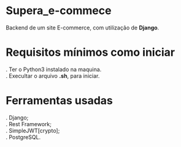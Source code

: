 # Supera_e-commece
 Backend de um site E-commerce, com utilização de __Django__.
 
# Requisitos mínimos como iniciar
  . Ter o Python3 instalado na maquina. <br>
  . Execultar o arquivo **.sh**, para iniciar.<br>
  
 # Ferramentas usadas
  . Django;<br>
  . Rest Framework; <br>
  . SimpleJWT[crypto]; <br>
  . PostgreSQL.<br>

 
